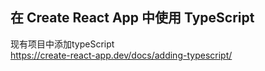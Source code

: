 ## 在 Create React App 中使用 TypeScript
现有项目中添加typeScript  
https://create-react-app.dev/docs/adding-typescript/
